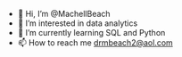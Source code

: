 - 👋 Hi, I’m @MachellBeach
- 👀 I’m interested in data analytics
- 🌱 I’m currently learning SQL and Python
- 📫 How to reach me drmbeach2@aol.com

<!---
MachellBeach/MachellBeach is a ✨ special ✨ repository because its `README.md` (this file) appears on your GitHub profile.
You can click the Preview link to take a look at your changes.
--->

